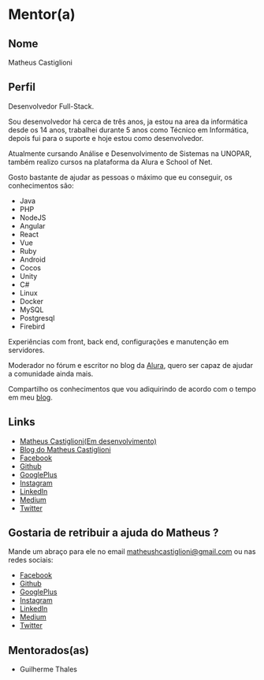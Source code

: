 # Mentor(a)

## Nome

Matheus Castiglioni

## Perfil

Desenvolvedor Full-Stack.

Sou desenvolvedor há cerca de três anos, ja estou na area da informática desde os 14 anos, trabalhei durante 5 anos como Técnico em Informática, depois fui para o suporte e hoje estou como desenvolvedor.

Atualmente cursando Análise e Desenvolvimento de Sistemas na UNOPAR, também realizo cursos na plataforma da Alura e School of Net.

Gosto bastante de ajudar as pessoas o máximo que eu conseguir, os conhecimentos são:

- Java
- PHP
- NodeJS
- Angular
- React
- Vue
- Ruby
- Android
- Cocos
- Unity
- C#
- Linux
- Docker
- MySQL
- Postgresql
- Firebird

Experiências com front, back end, configurações e manutenção em servidores.

Moderador no fórum e escritor no blog da [Alura](https://www.alura.com.br/), quero ser capaz de ajudar a comunidade ainda mais.

Compartilho os conhecimentos que vou adiquirindo de acordo com o tempo em meu [blog](http://blog.matheuscastiglioni.com.br/).

## Links

* [Matheus Castiglioni(Em desenvolvimento)](http://www.matheuscastiglioni.com.br/)
* [Blog do Matheus Castiglioni](http://blog.matheuscastiglioni.com.br/)
* [Facebook](https://www.facebook.com/matheus.castiglioni.5)
* [Github](https://github.com/mahenrique94)
* [GooglePlus](https://plus.google.com/116607343343494563581)
* [Instagram](https://www.instagram.com/mahenrique94/)
* [LinkedIn](https://www.linkedin.com/in/matheus-castiglioni-7aa105114/)
* [Medium](https://medium.com/@mahenrique94)
* [Twitter](https://twitter.com/mahenrique94)

## Gostaria de retribuir a ajuda do Matheus ?

Mande um abraço para ele no email matheushcastiglioni@gmail.com ou nas redes sociais:

* [Facebook](https://www.facebook.com/matheus.castiglioni.5)
* [Github](https://github.com/mahenrique94)
* [GooglePlus](https://plus.google.com/116607343343494563581)
* [Instagram](https://www.instagram.com/mahenrique94/)
* [LinkedIn](https://www.linkedin.com/in/matheus-castiglioni-7aa105114/)
* [Medium](https://medium.com/@mahenrique94)
* [Twitter](https://twitter.com/mahenrique94)

## Mentorados(as)
* Guilherme Thales
